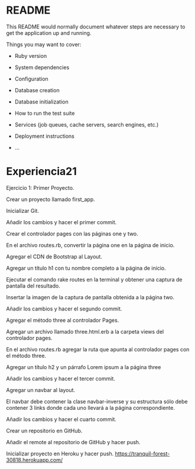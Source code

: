 # README

This README would normally document whatever steps are necessary to get the
application up and running.

Things you may want to cover:

* Ruby version

* System dependencies

* Configuration

* Database creation

* Database initialization

* How to run the test suite

* Services (job queues, cache servers, search engines, etc.)

* Deployment instructions

* ...
# Experiencia21
Ejercicio 1: Primer Proyecto.

Crear un proyecto llamado first_app.

Inicializar Git.

Añadir los cambios y hacer el primer commit.

Crear el controlador pages con las páginas one y two.

En el archivo routes.rb, convertir la página one en la página de inicio.

Agregar el CDN de Bootstrap al Layout.

Agregar un título h1 con tu nombre completo a la página de inicio.

Ejecutar el comando rake routes en la terminal y obtener una captura de pantalla del resultado.

Insertar la imagen de la captura de pantalla obtenida a la página two.

Añadir los cambios y hacer el segundo commit.

Agregar el método three al controlador Pages.

Agregar un archivo llamado three.html.erb a la carpeta views del controlador pages.

En el archivo routes.rb agregar la ruta que apunta al controlador pages con el método three.

Agregar un título h2 y un párrafo Lorem ipsum a la página three

Añadir los cambios y hacer el tercer commit.

Agregar un navbar al layout.

El navbar debe contener la clase navbar-inverse y su estructura sólo debe contener 3 links donde cada uno llevará a la página correspondiente.

Añadir los cambios y hacer el cuarto commit.

Crear un repositorio en GitHub.

Añadir el remote al repositorio de GitHub y hacer push.

Inicializar proyecto en Heroku y hacer push.
https://tranquil-forest-30818.herokuapp.com/
